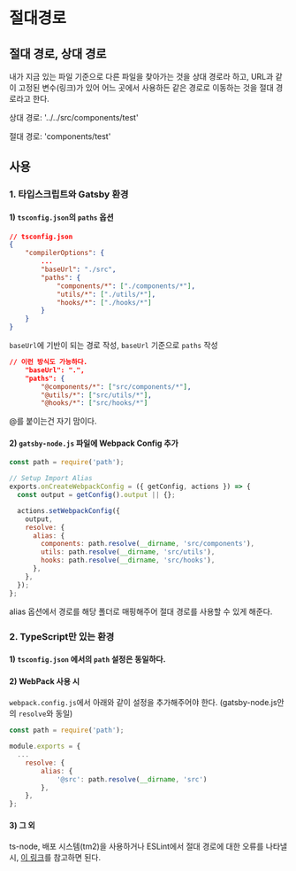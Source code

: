 # 절대경로

## 절대 경로, 상대 경로

내가 지금 있는 파일 기준으로 다른 파일을 찾아가는 것을 상대 경로라 하고, URL과 같이 고정된 변수(링크)가 있어 어느 곳에서 사용하든 같은 경로로 이동하는 것을 절대 경로라고 한다.

상대 경로: '../../src/components/test'

절대 경로: 'components/test'



## 사용

### 1. 타입스크립트와 Gatsby 환경

#### 1) `tsconfig.json`의 `paths` 옵션

```json
// tsconfig.json
{
	"compilerOptions": {
		...
		"baseUrl": "./src",
		"paths": {
			"components/*": ["./components/*"],
      		"utils/*": ["./utils/*"],
      		"hooks/*": ["./hooks/*"]
		}
	}
}
```

`baseUrl`에 기반이 되는 경로 작성, `baseUrl` 기준으로 `paths` 작성



```json
// 이런 방식도 가능하다.
	"baseUrl": ".",
    "paths": {
      	"@components/*": ["src/components/*"],
      	"@utils/*": ["src/utils/*"],
      	"@hooks/*": ["src/hooks/*"]
```

@를 붙이는건 자기 맘이다.



#### 2) `gatsby-node.js` 파일에 **Webpack Config** 추가

```js
const path = require('path');

// Setup Import Alias
exports.onCreateWebpackConfig = ({ getConfig, actions }) => {
  const output = getConfig().output || {};

  actions.setWebpackConfig({
    output,
    resolve: {
      alias: {
        components: path.resolve(__dirname, 'src/components'),
        utils: path.resolve(__dirname, 'src/utils'),
        hooks: path.resolve(__dirname, 'src/hooks'),
      },
    },
  });
};
```

alias 옵션에서 경로를 해당 폴더로 매핑해주어 절대 경로를 사용할 수 있게 해준다.



### 2. TypeScript만 있는 환경

#### 1) `tsconfig.json` 에서의 `path` 설정은 동일하다.

#### 2) WebPack 사용 시

`webpack.config.js`에서 아래와 같이 설정을 추가해주어야 한다. (gatsby-node.js안의 `resolve`와 동일)

```js
const path = require('path');

module.exports = {
  ...
	resolve: {
		alias: {
			'@src': path.resolve(__dirname, 'src')
		},
	},
};
```

#### 3) 그 외

ts-node, 배포 시스템(tm2)을 사용하거나 ESLint에서 절대 경로에 대한 오류를 나타낼 시, [이 링크](https://chanyeong.com/blog/post/35)를 참고하면 된다. 



